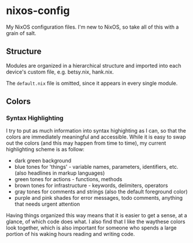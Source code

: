 # nixos-config

My NixOS configuration files. I'm new to NixOS, so take all of this with a grain of salt.


## Structure

Modules are organized in a hierarchical structure and imported into each device's custom file, e.g. betsy.nix, hank.nix.

The `default.nix` file is omitted, since it appears in every single module.

## Colors

### Syntax Highlighting

I try to put as much information into syntax highighting as I can, so that the colors are immediately meaningful and accessible.
While it is easy to swap out the colors (and this may happen from time to time), my current highlighting scheme is as follow:
* dark green background
* blue tones for 'things' - variable names, parameters, identifiers, etc. (also headlines in markup languages)
* green tones for actions - functions, methods
* brown tones for infrastructure  - keywords, delimiters, operators
* gray tones for comments and strings (also the default foreground color)
* purple and pink shades for error messages, todo comments, anything that needs urgent attention


Having things organized this way means that it is easier to get a sense, at a glance, of which code does what. I also find that I like the waythese colors look together, which is also important for someone who spends a large portion of his waking hours reading and writing code.


